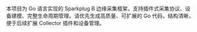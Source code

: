 <!-- Use this file to provide workspace-specific custom instructions to Copilot. For more details, visit https://code.visualstudio.com/docs/copilot/copilot-customization#_use-a-githubcopilotinstructionsmd-file -->

本项目为 Go 语言实现的 Sparkplug B 边缘采集框架，支持插件式采集协议、设备建模、完整生命周期管理。请优先生成高质量、可扩展的 Go 代码，结构清晰，便于后续扩展 Collector 插件和设备管理。
